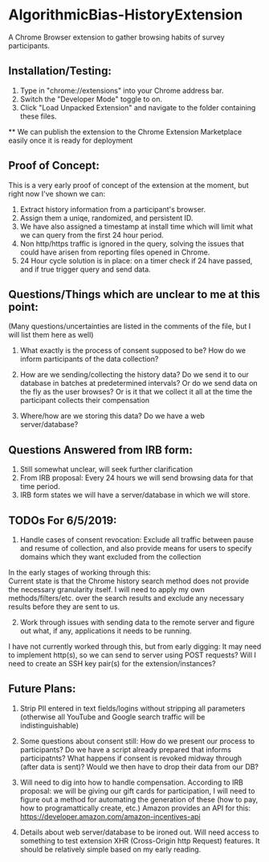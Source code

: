 # AlgorithmicBias-HistoryExtension
A Chrome Browser extension to gather browsing habits of survey participants.


## Installation/Testing:

1. Type in "chrome://extensions" into your Chrome address bar.  
2. Switch the "Developer Mode" toggle to on.  
3. Click "Load Unpacked Extension" and navigate to the folder containing these files.  

** We can publish the extension to the Chrome Extension Marketplace easily once it is ready for deployment

## Proof of Concept:

This is a very early proof of concept of the extension at the moment, but right now I've shown we can:
1. Extract history information from a participant's browser.
2. Assign them a uniqe, randomized, and persistent ID. 
3. We have also assigned a timestamp at install time which will limit what we can query from the first 24 hour period. 
4. Non http/https traffic is ignored in the query, solving the issues that could have arisen from reporting files opened in Chrome.
5. 24 Hour cycle solution is in place: on a timer check if 24 have passed, and if true trigger query and send data.

## Questions/Things which are unclear to me at this point:
(Many questions/uncertainties are listed in the comments of the file, but I will list them here as well)  
1.  What exactly is the process of consent supposed to be? How do we inform participants of the data collection?   
2.  How are we sending/collecting the history data? Do we send it to our database in batches at predetermined intervals? Or do we send data on the fly as the user browses? Or is it that we collect it all at the time the participant collects their compensation
  
3.  Where/how are we storing this data? Do we have a web server/database?  

## Questions Answered from IRB form: 
1. Still somewhat unclear, will seek further clarification 
2. From IRB proposal: Every 24 hours we will send browsing data for that time period. 
3. IRB form states we will have a server/database in which we will store. 

## TODOs For 6/5/2019:

1. Handle cases of consent revocation: Exclude all traffic between pause and resume of collection, and also provide means for users to specify domains which they want excluded from the collection 

In the early stages of working through this:  
Current state is that the Chrome history search method does not provide the necessary granularity itself. I will need to apply my own methods/filters/etc. over the search results and exclude any necessary results before they are sent to us.

2. Work through issues with sending data to the remote server and figure out what, if any, applications it needs to be running.

I have not currently worked through this, but from early digging: 
It may need to implement http(s), so we can send to server using POST requests? 
Will I need to create an SSH key pair(s) for the extension/instances?

## Future Plans:

1. Strip PII entered in text fields/logins without stripping all parameters (otherwise all YouTube and Google search traffic will be indistinguishable)  

2. Some questions about consent still: How do we present our process to participants? Do we have a script already prepared that informs participatnts? What happens if consent is revoked midway through (after data is sent)? Would we then have to drop their data from our DB?  

3. Will need to dig into how to handle compensation. According to IRB proposal: we will be giving our gift cards for participation, I will need to figure out a method for automating the generation of these (how to pay, how to programattically create, etc.) Amazon provides an API for this: https://developer.amazon.com/amazon-incentives-api

4. Details about web server/database to be ironed out. Will need access to something to test extension XHR (Cross-Origin http Request) features. It should be relatively simple based on my early reading. 



